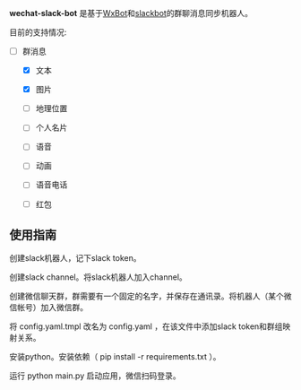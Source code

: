 
**wechat-slack-bot** 是基于[WxBot](https://github.com/liuwons/wxBot)和[slackbot](https://github.com/lins05/slackbot)的群聊消息同步机器人。

目前的支持情况:

- [ ] 群消息
  - [x] 文本
  - [x] 图片
  - [ ] 地理位置
  - [ ] 个人名片
  - [ ] 语音
  - [ ] 动画
  - [ ] 语音电话
  - [ ] 红包



## 使用指南

创建slack机器人，记下slack token。

创建slack channel。将slack机器人加入channel。

创建微信聊天群，群需要有一个固定的名字，并保存在通讯录。将机器人（某个微信帐号）加入微信群。

将 config.yaml.tmpl 改名为 config.yaml ，在该文件中添加slack token和群组映射关系。

安装python。安装依赖（ pip install -r requirements.txt ）。

运行 python main.py 启动应用，微信扫码登录。

